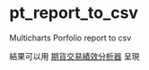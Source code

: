 # pt_report_to_csv

Multicharts Porfolio report to csv 

結果可以用 [期貨交易績效分析器](https://toolset.marco79423.net/zh-TW/futures-performance) 呈現